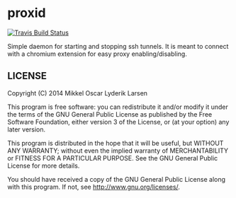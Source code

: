 # proxid

[![Travis Build Status](https://travis-ci.org/mikkeloscar/proxid.svg?branch=master)](https://travis-ci.org/mikkeloscar/proxid)

Simple daemon for starting and stopping ssh tunnels. It is meant to connect
with a chromium extension for easy proxy enabling/disabling.

## LICENSE

Copyright (C) 2014  Mikkel Oscar Lyderik Larsen

This program is free software: you can redistribute it and/or modify
it under the terms of the GNU General Public License as published by
the Free Software Foundation, either version 3 of the License, or
(at your option) any later version.

This program is distributed in the hope that it will be useful,
but WITHOUT ANY WARRANTY; without even the implied warranty of
MERCHANTABILITY or FITNESS FOR A PARTICULAR PURPOSE.  See the
GNU General Public License for more details.

You should have received a copy of the GNU General Public License
along with this program.  If not, see <http://www.gnu.org/licenses/>.

